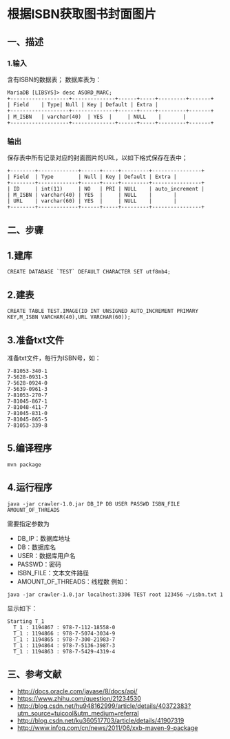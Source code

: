 # 根据ISBN获取图书封面图片

## 一、描述
### 1.输入
含有ISBN的数据表；
数据库表为：
```$xslt
MariaDB [LIBSYS]> desc ASORD_MARC;
+-------------------+--------------+------+-----+---------+-------+
| Field    | Type| Null | Key | Default | Extra |
+-------------------+--------------+------+-----+---------+-------+
| M_ISBN   | varchar(40)  | YES  |     | NULL    |       |
+-------------------+--------------+------+-----+---------+-------+
```
### 输出
保存表中所有记录对应的封面图片的URL，以如下格式保存在表中；
```$xslt
+--------+-------------+------+-----+---------+----------------+
| Field  | Type        | Null | Key | Default | Extra |
+--------+-------------+------+-----+---------+----------------+
| ID     | int(11)     | NO   | PRI | NULL    | auto_increment |
| M_ISBN | varchar(40) | YES  |     | NULL    |       |
| URL    | varchar(60) | YES  |     | NULL    |       |
+--------+-------------+------+-----+---------+----------------+

```

## 二、步骤
## 1.建库
```
CREATE DATABASE `TEST` DEFAULT CHARACTER SET utf8mb4;
```
## 2.建表
```
CREATE TABLE TEST.IMAGE(ID INT UNSIGNED AUTO_INCREMENT PRIMARY KEY,M_ISBN VARCHAR(40),URL VARCHAR(60));
```
## 3.准备txt文件
准备txt文件，每行为ISBN号，如：
```
7-81053-340-1
7-5628-0931-3
7-5628-0924-0
7-5639-0961-3
7-81053-270-7
7-81045-867-1
7-81048-411-7
7-81045-831-0
7-81045-865-5
7-81053-339-8
```
## 5.编译程序
```
mvn package
```
## 4.运行程序
```
java -jar crawler-1.0.jar DB_IP DB USER PASSWD ISBN_FILE AMOUNT_OF_THREADS
```
需要指定参数为
* DB_IP：数据库地址
* DB：数据库名
* USER：数据库用户名
* PASSWD：密码
* ISBN_FILE：文本文件路径
* AMOUNT_OF_THREADS：线程数
例如：
```
java -jar crawler-1.0.jar localhost:3306 TEST root 123456 ~/isbn.txt 1
```
显示如下：
```
Starting T_1
  T_1 : 1194867 : 978-7-112-18558-0     
  T_1 : 1194866 : 978-7-5074-3034-9     
  T_1 : 1194865 : 978-7-300-21983-7     
  T_1 : 1194864 : 978-7-5136-3987-3     
  T_1 : 1194863 : 978-7-5429-4319-4
```
## 三、参考文献
* http://docs.oracle.com/javase/8/docs/api/
* https://www.zhihu.com/question/21234530
* http://blog.csdn.net/hu948162999/article/details/40372383?utm_source=tuicool&utm_medium=referral
* http://blog.csdn.net/ku360517703/article/details/41907319
* http://www.infoq.com/cn/news/2011/06/xxb-maven-9-package

